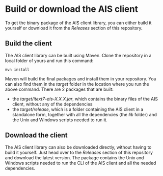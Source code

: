 # Build or download the AIS client
To get the binary package of the AIS client library, you can either build it yourself or download it from the _Releases_ 
section of this repository.

## Build the client
The AIS client library can be built using Maven. Clone the repository in a local folder of yours and run this command:

```shell
mvn install
```

Maven will build the final packages and install them in your repository. You can also find them in the _target_ folder in the location
where you run the above command. There are 2 packages that are built:

- the _target/itext7-ais-X.X.X.jar_, which contains the binary files of the AIS client, without any of the dependencies
- the _target/release_, which is a folder containing the AIS client in a standalone form, together with all the dependencies (the 
  _lib_ folder) and the Unix and Windows scripts needed to run it. 

## Download the client
The AIS client library can also be downloaded directly, without having to build it yourself. Just head over to the _Releases_ section of
this repository and download the latest version. The package contains the Unix and Windows scripts needed to run the CLI of the AIS client
and all the needed dependencies.
